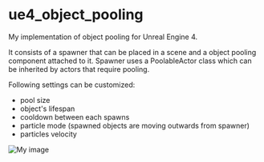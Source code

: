 # ue4_object_pooling
My implementation of object pooling for Unreal Engine 4.

It consists of a spawner that can be placed in a scene and a object pooling component attached to it. Spawner uses a PoolableActor class which can be inherited by actors that require pooling. 

Following settings can be customized:
 * pool size
 * object's lifespan
 * cooldown between each spawns
 * particle mode (spawned objects are moving outwards from spawner)
 * particles velocity

![My image](https://github.com/marcin-se/ue4_object_pooling/blob/master/ue4_object_pooling_demo.gif)